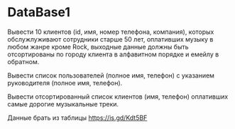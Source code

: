# DataBase1

Вывести 10 клиентов (id, имя, номер телефона, компания), которых обслужлуживают сотрудники старше 50 лет, оплативших музыку в любом жанре кроме Rock, выходные данные должны быть отсортированы по городу клиента в алфавитном порядке и емейлу в обратном.

Вывести список пользователей (полное имя, телефон) с указанием руководителя (полное имя, телефон).

Вывести отсортированный список клиентов (имя, телефон) оплативших самые дорогие музыкальные треки.

Данные брать из таблицы https://is.gd/Kdt5BF
